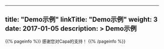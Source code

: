
---
title: "Demo示例"
linkTitle: "Demo示例"
weight: 3
date: 2017-01-05
description: >
  Demo示例
---

{{% pageinfo %}}
感谢您对Capa的支持！
{{% /pageinfo %}}




